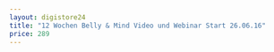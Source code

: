 ```yaml
---
layout: digistore24
title: "12 Wochen Belly & Mind Video und Webinar Start 26.06.16"
price: 289
---
```

